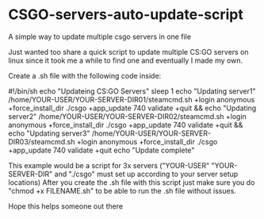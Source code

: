 # CSGO-servers-auto-update-script
A simple way to update multiple csgo servers in one file

Just wanted too share a quick script to update multiple CS:GO servers on linux since it took me a while to find one and eventually I made my own.

Create a .sh file with the following code inside:

#!/bin/sh
echo "Updateing CS:GO Servers"
sleep 1
echo "Updating server1"
/home/YOUR-USER/YOUR-SERVER-DIR01/steamcmd.sh +login anonymous +force_install_dir ./csgo +app_update 740 validate +quit &&
echo "Updating server2"
/home/YOUR-USER/YOUR-SERVER-DIR02/steamcmd.sh +login anonymous +force_install_dir ./csgo +app_update 740 validate +quit &&
echo "Updating server3"
/home/YOUR-USER/YOUR-SERVER-DIR03/steamcmd.sh +login anonymous +force_install_dir ./csgo +app_update 740 validate +quit
echo "Update complete"

This example would be a script for 3x servers ("YOUR-USER" "YOUR-SERVER-DIR" and "./csgo" must set up according to your server setup locations)
After you create the .sh file with this script just make sure you do "chmod +x FILENAME.sh" to be able to run the .sh file without issues.

Hope this helps someone out there

